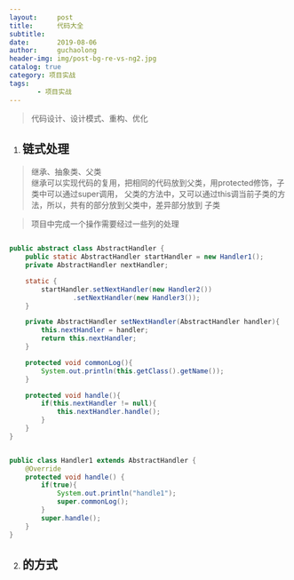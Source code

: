 ```yaml
---
layout:     post
title:      代码大全
subtitle:   
date:       2019-08-06
author:     guchaolong
header-img: img/post-bg-re-vs-ng2.jpg
catalog: true
category: 项目实战
tags:
       - 项目实战
---
```

>代码设计、设计模式、重构、优化
   
1. ## 链式处理
>继承、抽象类、父类  
继承可以实现代码的复用，把相同的代码放到父类，用protected修饰，子类中可以通过super调用，
父类的方法中，又可以通过this调当前子类的方法，所以，共有的部分放到父类中，差异部分放到
子类

>项目中完成一个操作需要经过一些列的处理
```java

public abstract class AbstractHandler {
    public static AbstractHandler startHandler = new Handler1();
    private AbstractHandler nextHandler;

    static {
        startHandler.setNextHandler(new Handler2())
                .setNextHandler(new Handler3());
    }

    private AbstractHandler setNextHandler(AbstractHandler handler){
        this.nextHandler = handler;
        return this.nextHandler;
    }

    protected void commonLog(){
        System.out.println(this.getClass().getName());
    }

    protected void handle(){
        if(this.nextHandler != null){
            this.nextHandler.handle();
        }
    }
}


public class Handler1 extends AbstractHandler {
    @Override
    protected void handle() {
        if(true){
            System.out.println("handle1");
            super.commonLog();
        }
        super.handle();
    }
}
```
        

2. ## 的方式